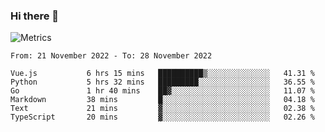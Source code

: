 ### Hi there 👋

![Metrics](https://github.com/radoapx/radoapx/blob/main/github-metrics.svg)

<!--START_SECTION:waka-->

```text
From: 21 November 2022 - To: 28 November 2022

Vue.js           6 hrs 15 mins   ██████████▒░░░░░░░░░░░░░░   41.31 %
Python           5 hrs 32 mins   █████████░░░░░░░░░░░░░░░░   36.55 %
Go               1 hr 40 mins    ██▓░░░░░░░░░░░░░░░░░░░░░░   11.07 %
Markdown         38 mins         █░░░░░░░░░░░░░░░░░░░░░░░░   04.18 %
Text             21 mins         ▓░░░░░░░░░░░░░░░░░░░░░░░░   02.38 %
TypeScript       20 mins         ▓░░░░░░░░░░░░░░░░░░░░░░░░   02.26 %
```

<!--END_SECTION:waka-->

<!--
**radoapx/radoapx** is a ✨ _special_ ✨ repository because its `README.md` (this file) appears on your GitHub profile.

Here are some ideas to get you started:

- 🔭 I’m currently working on ...
- 🌱 I’m currently learning ...
- 👯 I’m looking to collaborate on ...
- 🤔 I’m looking for help with ...
- 💬 Ask me about ...
- 📫 How to reach me: ...
- 😄 Pronouns: ...
- ⚡ Fun fact: ...
-->
